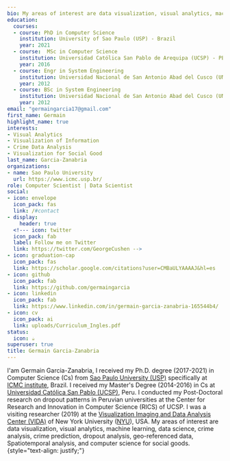 ```yaml
---
bio: My areas of interest are data visualization, visual analytics, machine learning, data science, crime analysis, crime prediction, dropout analysis, geo-referenced data, Spatiotemporal analysis, and computer science for social goods.
education:
  courses:
  - course: PhD in Computer Science
    institution: University of Sao Paulo (USP) - Brazil
    year: 2021
  - course:  MSc in Computer Science
    institution: Universidad Católica San Pablo de Arequipa (UCSP) - PERU
    year: 2016
  - course: Engr in System Engineering
    institution: Universidad Nacional de San Antonio Abad del Cusco (UNSAAC) - PERU
    year: 2012
  - course: BSc in System Engineering
    institution: Universidad Nacional de San Antonio Abad del Cusco (UNSAAC) - PERU
    year: 2012
email: "germaingarcia17@gmail.com"
first_name: Germain
highlight_name: true
interests:
- Visual Analytics
- Visualization of Information
- Crime Data Analysis
- Visualization for Social Good
last_name: Garcia-Zanabria
organizations:
- name: Sao Paulo University
  url: https://www.icmc.usp.br/
role: Computer Scientist | Data Scientist
social:
- icon: envelope
  icon_pack: fas
  link: /#contact
- display:
    header: true
  <!--- icon: twitter
  icon_pack: fab
  label: Follow me on Twitter
  link: https://twitter.com/GeorgeCushen -->
- icon: graduation-cap
  icon_pack: fas
  link: https://scholar.google.com/citations?user=CMBaULYAAAAJ&hl=es
- icon: github
  icon_pack: fab
  link: https://github.com/germaingarcia
- icon: linkedin
  icon_pack: fab
  link: https://www.linkedin.com/in/germain-garcia-zanabria-165544b4/
- icon: cv
  icon_pack: ai
  link: uploads/Curriculum_Ingles.pdf
status:
  icon: ☕️
superuser: true 
title: Germain Garcia-Zanabria
---
```

I'am Germain Garcia-Zanabria, I received my Ph.D. degree (2017-2021) in Computer Science (Cs) from [Sao Paulo University (USP)](https://www5.usp.br/) specifically at [ICMC institute](https://www.icmc.usp.br/), Brazil. I received my Master's Degree (2014-2016) in Cs at [Universidad Católica San Pablo (UCSP)](https://ucsp.edu.pe/), Peru. I conducted my Post-Doctoral research on dropout patterns in Peruvian universities at the Center for Research and Innovation in Computer Science (RICS) of UCSP. I was a visiting researcher (2019) at the [Visualization Imaging and Data Analysis Center (VIDA)](https://vida.engineering.nyu.edu/) of New York University ([NYU](https://www.nyu.edu/)), USA. My areas of interest are data visualization, visual analytics, machine learning, data science, crime analysis, crime prediction, dropout analysis, geo-referenced data, Spatiotemporal analysis, and computer science for social goods.
{style="text-align: justify;"}

